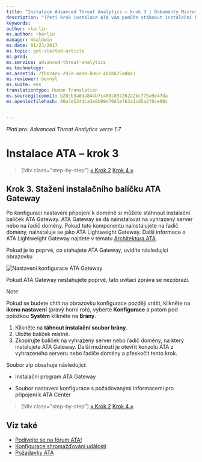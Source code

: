 ```yaml
---
title: "Instalace Advanced Threat Analytics – krok 3 | Dokumenty Microsoftu"
description: "Třetí krok instalace ATA vám pomůže stáhnout instalační balíček ATA Gateway."
keywords: 
author: rkarlin
ms.author: rkarlin
manager: mbaldwin
ms.date: 01/23/2017
ms.topic: get-started-article
ms.prod: 
ms.service: advanced-threat-analytics
ms.technology: 
ms.assetid: 7fb024e6-297a-4ad9-b962-481bb75a0ba3
ms.reviewer: bennyl
ms.suite: ems
translationtype: Human Translation
ms.sourcegitcommit: b28cb3a0da844b7c460c03726222bc775a9e47da
ms.openlocfilehash: 40a7e5344ca3e8b99d70d1ef63a1cd5a2f0ce09c


---
```


*Platí pro: Advanced Threat Analytics verze 1.7*



# <a name="install-ata---step-3"></a>Instalace ATA – krok 3

>[!div class="step-by-step"]
[« Krok 2](install-ata-step2.md)
[Krok 4 »](install-ata-step4.md)

## <a name="step-3-download-the-ata-gateway-setup-package"></a>Krok 3. Stažení instalačního balíčku ATA Gateway
Po konfiguraci nastavení připojení k doméně si můžete stáhnout instalační balíček ATA Gateway. ATA Gateway se dá nainstalovat na vyhrazený server nebo na řadič domény. Pokud tuto komponentu nainstalujete na řadič domény, nainstaluje se jako ATA Lightweight Gateway. Další informace o ATA Lightweight Gateway najdete v tématu [Architektura ATA](/advanced-threat-analytics/plan-design/ata-architecture). 

Pokud je to poprvé, co stahujete ATA Gateway, uvidíte následující obrazovku

![Nastavení konfigurace ATA Gateway](media/ATA_1.7-welcome-download-gateway.PNG)

Pokud ATA Gateway nestahujete poprvé, tato uvítací zpráva se nezobrazí.

> [!NOTE] 
> Pokud se budete chtít na obrazovku konfigurace později vrátit, klikněte na **ikonu nastavení** (pravý horní roh), vyberte **Konfigurace** a potom pod položkou **Systém** klikněte na **Brány**.  

1.  Klikněte na **táhnout instalační soubor brány**.
2.  Uložte balíček místně.
3.  Zkopírujte balíček na vyhrazený server nebo řadič domény, na který instalujete ATA Gateway. Další možností je otevřít konzolu ATA z vyhrazeného serveru nebo řadiče domény a přeskočit tento krok.

Soubor zip obsahuje následující:

-   Instalační program ATA Gateway

-   Soubor nastavení konfigurace s požadovanými informacemi pro připojení k ATA Center


>[!div class="step-by-step"]
[« Krok 2](install-ata-step2.md)
[Krok 4 »](install-ata-step4.md)

## <a name="see-also"></a>Viz také

- [Podívejte se na fórum ATA!](https://social.technet.microsoft.com/Forums/security/home?forum=mata)
- [Konfigurace shromažďování událostí](configure-event-collection.md)
- [Požadavky ATA](/advanced-threat-analytics/plan-design/ata-prerequisites)



<!--HONumber=Feb17_HO1-->


